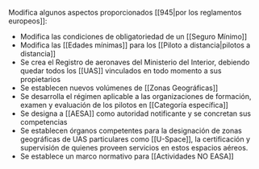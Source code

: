 Modifica algunos aspectos proporcionados [[945|por los reglamentos europeos]]:
- Modifica las condiciones de obligatoriedad de un [[Seguro Mínimo]]
- Modifica las [[Edades mínimas]] para los [[Piloto a distancia|pilotos a distancia]]
- Se crea el Registro de aeronaves del Ministerio del Interior, debiendo quedar todos los [[UAS]] vinculados en todo momento a sus propietarios
- Se establecen nuevos volúmenes de [[Zonas Geográficas]]
- Se desarrolla el régimen aplicable a las organizaciones de formación, examen y evaluación de los pilotos en [[Categoría específica]]
- Se designa a [[AESA]] como autoridad notificante y se concretan sus competencias
- Se establecen órganos competentes para la designación de zonas geográficas de UAS particulares como [[U-Space]], la certificación y supervisión de quienes proveen servicios en estos espacios aéreos.
- Se establece un marco normativo para [[Actividades NO EASA]]
